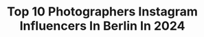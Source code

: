 ---
title: Top 10 Photographers Instagram Influencers In Berlin In 2024
description: >-
  Find top photographers Instagram influencers in Berlin in 2024. Most popular hashtags: #portraitart #berlin #portrait.
platform: Instagram
hits: 253
text_top: Discover the best Instagram profiles on inBeat.
text_bottom: Our platform holds 253 Instagram influencers like this in Berlin, Germany for you to contact.
profiles:
  - username: "heks_one"
    fullname: >-
      Heks Sascha Haubold
    bio: >-
      📸 Photographer | Berlin 📍 The Heks Laboratory 👩🏻‍💻 Booking: janine@heks.biz
    location: "Germany"
    followers: 14822
    engagement: 640
    commentsToLikes: 0.029147
    id: ck0vwh1zstpsd0i1975la6h3z
    verified: false
    hashtags: "#makeuplover, #avantgarde, #gothmakeup, #cyberpunk"
  - username: "anna.cor"
    fullname: >-
      ANNA COR
    bio: >-
      INTERIOR Stylist & Photographer | Berlin apartment & old schoolhouse from 1887 | more work >> @studioannacor ✉️ studio@annacor.com
    location: "Germany"
    followers: 49205
    engagement: 131
    commentsToLikes: 0.196954
    id: ck5hn4ts7n7gi0i111gpzb5vu
    verified: false
    hashtags: "#interiordecorating, #modernfarmhouse, #einrichtung, #interior"
  - username: "1st.sholo"
    fullname: >-
      Louis Schulz
    bio: >-
      photographer berlin_
    location: "Germany"
    followers: 9752
    engagement: 1453
    commentsToLikes: 0.042068
    id: ck0vz79ia7nu40i19driw489y
    verified: false
    hashtags: ""
  - username: "s_wilbo"
    fullname: >-
      Swilbo
    bio: >-
      - Photographer - Berlin - all images ©
    location: "Germany"
    followers: 5559
    engagement: 1202
    commentsToLikes: 0.021297
    id: ck0vy6cim2fys0i19i4et2n8o
    verified: false
    hashtags: "#filmisnotdead, #bnw, #autoportrait, #lightandshadow"
  - username: "maxmenning"
    fullname: >-
      Max Menning
    bio: >-
      Photographer - Berlin www.maxmenning.com #fotokraft for the Kraftrunners
    location: "Germany"
    followers: 7391
    engagement: 1054
    commentsToLikes: 0.008905
    id: ck15qwwu551di0i19utetwwzr
    verified: false
    hashtags: "#tspdiy, #berlin, #erlebeesselbst, #geilballern"
  - username: "beautypalmira"
    fullname: >-
      ⋆ 𝕻𝖆𝖑𝖒𝖎𝖗𝖆 ⋆ 🦋
    bio: >-
      ⋆ Certified Creative Makeup Artist ⋆ Retoucher, Photographer ⋆ Berlin, Germany ⋆ PR, Bookings: palmira.ruben@gmail.com ⋆ Bridal Artist @palmira.makeup
    location: "Germany"
    followers: 33915
    engagement: 130
    commentsToLikes: 0.101257
    id: ck5q3lqg8lcfr0i11ku117ia8
    verified: false
    hashtags: "#sephoradeutschland, #abhbrows, #wakeup2slay, #beautyphotos"
  - username: "akut_herakut"
    fullname: >-
      🅰🅺🆄🆃
    bio: >-
      Photorealistic artist & photographer, Berlin based. Founder of MACLAIM crew and @herakut - - - 👇Limited edition fine art prints available here👇
    location: "Germany"
    followers: 33598
    engagement: 313
    commentsToLikes: 0.021890
    id: ck0ubxdwjfhgq0i190z6br5sb
    verified: false
    hashtags: "#womanportrait, #charcoal, #mixedfeelings, #artdetails"
  - username: "nils.lucas"
    fullname: >-
      Nils Lucas
    bio: >-
      Portrait & Documentary Photographer Berlin/Zürich prints available at: @editiondrei
    location: "Germany"
    followers: 5147
    engagement: 686
    commentsToLikes: 0.010815
    id: ck5ckq49jxe2i0i11031p4qiv
    verified: false
    hashtags: "#120mm, #chemnitz, #editiondrei, #10"
  - username: "anthonymolina"
    fullname: >-
      A N T H O N Y
    bio: >-
      // Director & Photographer // Berlin | Germany // email@anthonymolina.de // Represented by froehlich management
    location: "Germany"
    followers: 18559
    engagement: 437
    commentsToLikes: 0.033400
    id: ck5c4c4qm11j60i11akuczhdt
    verified: false
    hashtags: "#milkychance, #fado, #fifa20"
  - username: "philippwiebe"
    fullname: >-
      Phil | Content Creator
    bio: >-
      🌴 Content Creator 🌏 • • cinematographer & photographer • Berlin. Bookings:
    location: "Germany"
    followers: 6961
    engagement: 829
    commentsToLikes: 0.111674
    id: ck15s690fbfhb0i19lutk59mo
    verified: false
    hashtags: "#alllivesmatter, #love, #respect, #forgiveness"
---